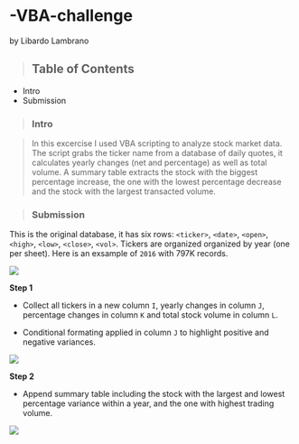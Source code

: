 # -VBA-challenge
by Libardo Lambrano

> ## Table of Contents

* Intro 
* Submission 



> ### Intro

> In this excercise I used VBA scripting to analyze stock market data. The script grabs the ticker name from a database of daily quotes, it calculates yearly changes (net and percentage) as well as total volume. A summary table extracts the stock with the biggest percentage increase, the one with the lowest percentage decrease and the stock with the largest transacted volume. 

> ### Submission 

This is the original database, it has six rows: `<ticker>`, `<date>`, `<open>`, `<high>`, `<low>`, `<close>`, `<vol>`. Tickers are organized organized by year (one per sheet). Here is an exsample of `2016` with 797K records.

![](../-VBA-challenge/VBAStocks/images/01_original_table.png)

**Step 1**

* Collect all tickers in a new column `I`, yearly changes in column `J`, percentage changes in column `K` and total stock volume in column `L`. 

* Conditional formating applied in column `J` to highlight positive and negative variances. 


![](../-VBA-challenge/VBAStocks/images/01_step1.png)

**Step 2**

* Append summary table including the stock with the largest and lowest percentage variance within a year, and the one with highest trading volume. 

![](../-VBA-challenge/VBAStocks/images/01_step2.png)









